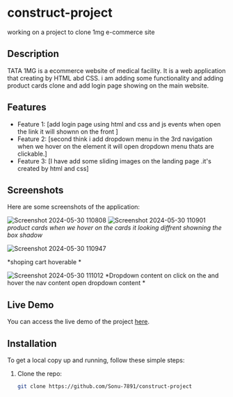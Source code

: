 # construct-project
working on a project to clone 1mg e-commerce site  

## Description

TATA 1MG is a ecommerce website of medical facility. It is a web application that creating by HTML abd CSS. i am adding some functionality and adding product cards clone  and  add login page showing on the main website. 

## Features

- Feature 1: [add login page using html and css and js events when open the link it will shownn on the front ]
- Feature 2: [second think i add dropdown menu in the 3rd navigation when we hover on the element it will open dropdown menu thats are clickable.]
- Feature 3: [I have add some sliding images on the landing page .it's created by html and css]

## Screenshots

Here are some screenshots of the application:

![Screenshot 2024-05-30 110808](https://github.com/Sonu-7891/construct-project/assets/165926245/746b122d-8f63-4a6c-950a-4c5d24fc98b2)
![Screenshot 2024-05-30 110901](https://github.com/Sonu-7891/construct-project/assets/165926245/70d5164c-6579-4c61-bae7-c020b4e0475e)
*product cards when we hover on the cards it looking diffrent showning the box  shadow*

![Screenshot 2024-05-30 110947](https://github.com/Sonu-7891/web_12/assets/165926245/9213c489-8bf6-40a7-ae96-66cb43af156d)

*shoping cart hoverable *

![Screenshot 2024-05-30 111012](https://github.com/Sonu-7891/web_12/assets/165926245/53d6e186-09ad-421f-a8d4-62fe343c90fe)
*Dropdown content on click on the and hover the nav content open dropdown content *

## Live Demo

You can access the live demo of the project [here](https://fastidious-biscotti-488aef.netlify.app/).

## Installation

To get a local copy up and running, follow these simple steps:

1. Clone the repo:
   ```sh
   git clone https://github.com/Sonu-7891/construct-project
